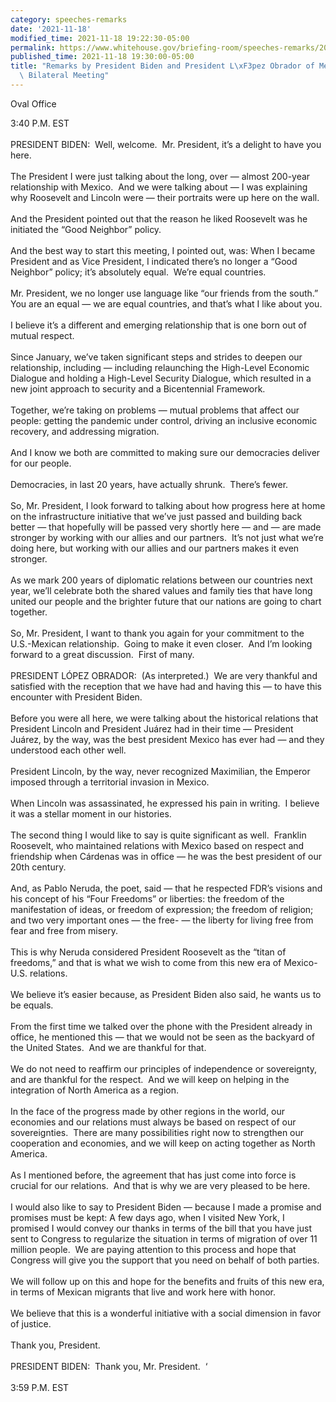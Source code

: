 ```yaml
---
category: speeches-remarks
date: '2021-11-18'
modified_time: 2021-11-18 19:22:30-05:00
permalink: https://www.whitehouse.gov/briefing-room/speeches-remarks/2021/11/18/remarks-by-president-biden-and-president-lopez-obrador-of-mexico-before-bilateral-meeting/
published_time: 2021-11-18 19:30:00-05:00
title: "Remarks by President Biden and President L\xF3pez Obrador of Mexico Before\
  \ Bilateral Meeting"
---
```

 
Oval Office

3:40 P.M. EST  
   
PRESIDENT BIDEN:  Well, welcome.  Mr. President, it’s a delight to have
you here.   
   
The President I were just talking about the long, over — almost 200-year
relationship with Mexico.  And we were talking about — I was explaining
why Roosevelt and Lincoln were — their portraits were up here on the
wall.  
   
And the President pointed out that the reason he liked Roosevelt was he
initiated the “Good Neighbor” policy.  
   
And the best way to start this meeting, I pointed out, was: When I
became President and as Vice President, I indicated there’s no longer a
“Good Neighbor” policy; it’s absolutely equal.  We’re equal countries.  
   
Mr. President, we no longer use language like “our friends from the
south.”  You are an equal — we are equal countries, and that’s what I
like about you.  
   
I believe it’s a different and emerging relationship that is one born
out of mutual respect.  
   
Since January, we’ve taken significant steps and strides to deepen our
relationship, including — including relaunching the High-Level Economic
Dialogue and holding a High-Level Security Dialogue, which resulted in a
new joint approach to security and a Bicentennial Framework.  
   
Together, we’re taking on problems — mutual problems that affect our
people: getting the pandemic under control, driving an inclusive
economic recovery, and addressing migration.  
   
And I know we both are committed to making sure our democracies deliver
for our people.  
   
Democracies, in last 20 years, have actually shrunk.  There’s fewer.  
   
So, Mr. President, I look forward to talking about how progress here at
home on the infrastructure initiative that we’ve just passed and
building back better — that hopefully will be passed very shortly here —
and — are made stronger by working with our allies and our partners. 
It’s not just what we’re doing here, but working with our allies and our
partners makes it even stronger.  
   
As we mark 200 years of diplomatic relations between our countries next
year, we’ll celebrate both the shared values and family ties that have
long united our people and the brighter future that our nations are
going to chart together.  
   
So, Mr. President, I want to thank you again for your commitment to the
U.S.-Mexican relationship.  Going to make it even closer.  And I’m
looking forward to a great discussion.  First of many.  
   
PRESIDENT LÓPEZ OBRADOR:  (As interpreted.)  We are very thankful and
satisfied with the reception that we have had and having this — to have
this encounter with President Biden.   
   
Before you were all here, we were talking about the historical relations
that President Lincoln and President Juárez had in their time —
President Juárez, by the way, was the best president Mexico has ever had
— and they understood each other well.   
   
President Lincoln, by the way, never recognized Maximilian, the Emperor
imposed through a territorial invasion in Mexico.   
   
When Lincoln was assassinated, he expressed his pain in writing.  I
believe it was a stellar moment in our histories.   
   
The second thing I would like to say is quite significant as well. 
Franklin Roosevelt, who maintained relations with Mexico based on
respect and friendship when Cárdenas was in office — he was the best
president of our 20th century.   
   
And, as Pablo Neruda, the poet, said — that he respected FDR’s visions
and his concept of his “Four Freedoms” or liberties: the freedom of the
manifestation of ideas, or freedom of expression; the freedom of
religion; and two very important ones — the free- — the liberty for
living free from fear and free from misery.   
   
This is why Neruda considered President Roosevelt as the “titan of
freedoms,” and that is what we wish to come from this new era of
Mexico-U.S. relations.   
   
We believe it’s easier because, as President Biden also said, he wants
us to be equals.   
   
From the first time we talked over the phone with the President already
in office, he mentioned this — that we would not be seen as the backyard
of the United States.  And we are thankful for that.   
   
We do not need to reaffirm our principles of independence or
sovereignty, and are thankful for the respect.  And we will keep on
helping in the integration of North America as a region.  
   
In the face of the progress made by other regions in the world, our
economies and our relations must always be based on respect of our
sovereignties.  There are many possibilities right now to strengthen our
cooperation and economies, and we will keep on acting together as North
America.  
   
As I mentioned before, the agreement that has just come into force is
crucial for our relations.  And that is why we are very pleased to be
here.   
   
I would also like to say to President Biden — because I made a promise
and promises must be kept: A few days ago, when I visited New York, I
promised I would convey our thanks in terms of the bill that you have
just sent to Congress to regularize the situation in terms of migration
of over 11 million people.  We are paying attention to this process and
hope that Congress will give you the support that you need on behalf of
both parties.  
   
We will follow up on this and hope for the benefits and fruits of this
new era, in terms of Mexican migrants that live and work here with
honor.   
   
We believe that this is a wonderful initiative with a social dimension
in favor of justice.  
   
Thank you, President.  
   
PRESIDENT BIDEN:  Thank you, Mr. President.  ‘  
   
3:59 P.M. EST
